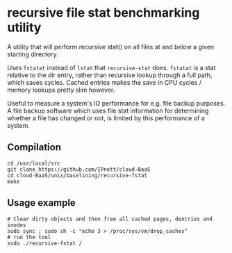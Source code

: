 # recursive file stat benchmarking utility

A utility that will perform recursive stat() on all files at and below a
given starting directory.

Uses `fstatat` instead of `lstat` that `recursive-stat` does.
`fstatat` is a stat relative to the dir entry, rather than recursive
lookup through a full path, which saves cycles. Cached entries makes the
save in CPU cycles / memory lookups pretty slim however.

Useful to measure a system's IO performance for e.g. file backup purposes.
A file backup software which uses file stat information for determining
whether a file has changed or not, is limited by this performance of a system.

## Compilation

    cd /usr/local/src
    git clone https://github.com/IPnett/cloud-BaaS
    cd cloud-BaaS/unix/baselining/recursive-fstat
    make

## Usage example

    # Clear dirty objects and then free all cached pages, dentries and inodes
    sudo sync ; sudo sh -c "echo 3 > /proc/sys/vm/drop_caches"
    # run the tool
    sudo ./recursive-fstat /
